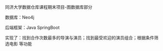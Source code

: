 同济大学数据仓库课程期末项目-图数据库部分

数据库：Neo4j

后端框架：Java SpringBoot

实现了：找到合作次数最多的导演与演员；找到最受欢迎的演员组合；根据条件筛选电影 等功能
